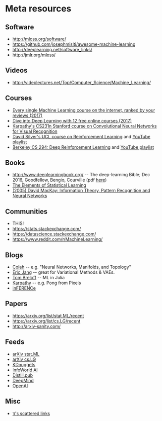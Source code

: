 # Meta resources

## Software
* http://mloss.org/software/
* https://github.com/josephmisiti/awesome-machine-learning
* http://deeplearning.net/software_links/
* http://jmlr.org/mloss/

## Videos
* http://videolectures.net/Top/Computer_Science/Machine_Learning/

## Courses
* [Every single Machine Learning course on the internet, ranked by your reviews (2017)](https://medium.freecodecamp.com/every-single-machine-learning-course-on-the-internet-ranked-by-your-reviews-3c4a7b8026c0)
* [Dive into Deep Learning with 12 free online courses (2017)](https://medium.freecodecamp.com/dive-into-deep-learning-with-these-23-online-courses-bf247d289cc0)
* [Karpathy's CS231n Stanford course on Convolutional Neural Networks for Visual Recognition](http://cs231n.stanford.edu/)
* [David Silver's UCL course on Reinforcement Learning](http://www0.cs.ucl.ac.uk/staff/d.silver/web/Teaching.html) and [YouTube playlist](https://www.youtube.com/playlist?list=PLMZdRRhAoLnKFxZlmFoFp0uHVvN2PSE9T)
* [Berkeley CS 294: Deep Reinforcement Learning](http://rll.berkeley.edu/deeprlcourse/) and [YouTube playlist](https://www.youtube.com/playlist?list=PLkFD6_40KJIwTmSbCv9OVJB3YaO4sFwkX)

## Books
* http://www.deeplearningbook.org/ -- The deep-learning Bible; Dec 2016, Goodfellow, Bengio, Courville (pdf [here](https://github.com/HFTrader/DeepLearningBook))
* [The Elements of Statistical Learning](https://statweb.stanford.edu/~tibs/ElemStatLearn/)
* [(2005) David MacKay: Information Theory, Pattern Recognition and Neural Networks](http://www.inference.phy.cam.ac.uk/itprnn/book.html)

## Communities
* THIS!
* https://stats.stackexchange.com/
* https://datascience.stackexchange.com/
* https://www.reddit.com/r/MachineLearning/

## Blogs
* [Colah](http://colah.github.io/) -- e.g. "Neural Networks, Manifolds, and Topology"
* [Eric Jang](http://blog.evjang.com/) -- great for Variational Methods & VAEs.
* [Tom Breloff](http://www.breloff.com/blog/) -- ML in Julia
* [Karpathy](http://karpathy.github.io/) -- e.g. Pong from Pixels
* [inFERENCe](http://www.inference.vc)

## Papers
* https://arxiv.org/list/stat.ML/recent
* https://arxiv.org/list/cs.LG/recent
* http://arxiv-sanity.com/

## Feeds
* [arXiv stat.ML](https://export.arxiv.org/rss/stat.ML/recent)
* [arXiv cs.LG](https://export.arxiv.org/rss/cs.LG/recent)
* [KDnuggets](https://feeds.feedburner.com/kdnuggets-data-mining-analytics)
* [InfoWorld AI](http://www.infoworld.com/category/artificial-intelligence/index.rss)
* [Distill.pub](http://distill.pub/rss.xml)
* [DeepMind](https://deepmind.com/blog/feed/basic/)
* [OpenAI](https://blog.openai.com/rss/)

## Misc
* [π's scattered links](http://pipad.org/wiki/index.php/Machine_Learning)
